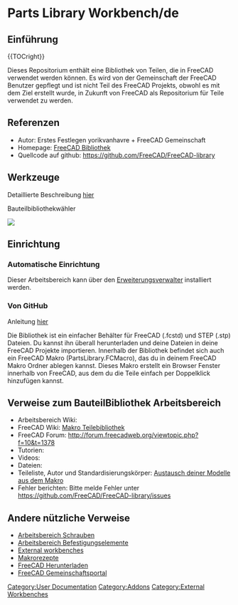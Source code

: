 # Parts Library Workbench/de


## Einführung


{{TOCright}}

Dieses Repositorium enthält eine Bibliothek von Teilen, die in FreeCAD verwendet werden können. Es wird von der Gemeinschaft der FreeCAD Benutzer gepflegt und ist nicht Teil des FreeCAD Projekts, obwohl es mit dem Ziel erstellt wurde, in Zukunft von FreeCAD als Repositorium für Teile verwendet zu werden.

## Referenzen

-   Autor: Erstes Festlegen yorikvanhavre + FreeCAD Gemeinschaft
-   Homepage: [FreeCAD Bibliothek](https://github.com/FreeCAD/FreeCAD-library)
-   Quellcode auf github: <https://github.com/FreeCAD/FreeCAD-library>

## Werkzeuge

Detaillierte Beschreibung [hier](http://www.bolts-library.org/en/docs/0.3/freecad/usage.html)

Bauteilbibliothekwähler

![](images/PatsLibrary-selector.png )

## Einrichtung

### Automatische Einrichtung 

Dieser Arbeitsbereich kann über den [Erweiterungsverwalter](Std_AddonMgr/de.md) installiert werden.

### Von GitHub 

Anleitung [hier](https://github.com/FreeCAD/FreeCAD-library)

Die Bibliothek ist ein einfacher Behälter für FreeCAD (.fcstd) und STEP (.stp) Dateien. Du kannst ihn überall herunterladen und deine Dateien in deine FreeCAD Projekte importieren. Innerhalb der Bibliothek befindet sich auch ein FreeCAD Makro (PartsLibrary.FCMacro), das du in deinem FreeCAD Makro Ordner ablegen kannst. Dieses Makro erstellt ein Browser Fenster innerhalb von FreeCAD, aus dem du die Teile einfach per Doppelklick hinzufügen kannst.

## Verweise zum BauteilBibliothek Arbeitsbereich 

-   Arbeitsbereich Wiki:
-   FreeCAD Wiki: [Makro Teilebibliothek](http://www.freecadweb.org/wiki/index.php?title=Macro_PartsLibrary)
-   FreeCAD Forum: <http://forum.freecadweb.org/viewtopic.php?f=10&t=1378>
-   Tutorien:
-   Videos:
-   Dateien:
-   Teileliste, Autor und Standardisierungskörper: [Austausch deiner Modelle aus dem Makro](https://github.com/FreeCAD/FreeCAD-library#sharing-your-models-from-the-macro)
-   Fehler berichten: Bitte melde Fehler unter <https://github.com/FreeCAD/FreeCAD-library/issues>

## Andere nützliche Verweise 

-   [Arbeitsbereich Schrauben](http://www.freecadweb.org/wiki/index.php?title=Sandbox:Bolts)
-   [Arbeitsbereich Befestigungselemente](http://www.freecadweb.org/wiki/index.php?title=Sandbox:Fasteners)
-   [External workbenches](External_workbenches/de.md)
-   [Makrorezepte](Macros_recipes/de.md)
-   [FreeCAD Herunterladen](Download/de.md)
-   [FreeCAD Gemeinschaftsportal](FreeCAD_Community_Portal/de.md)



[Category:User Documentation](Category:User_Documentation.md) [Category:Addons](Category:Addons.md) [Category:External Workbenches](Category:External_Workbenches.md)
